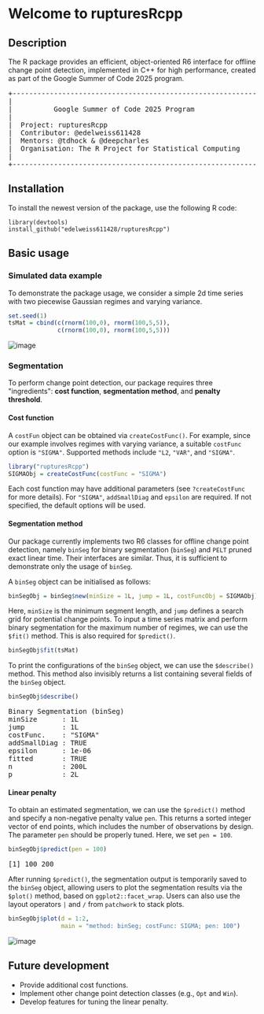 # Welcome to rupturesRcpp

## Description

<p align="justify"> The R package provides an efficient, object-oriented R6 interface for offline change point detection, implemented in C++ for high performance, created as part of the Google Summer of Code 2025 program. </p>


<pre>
+------------------------------------------------------------+
|                                                            |
|          Google Summer of Code 2025 Program                |
|                                                            | 
|  Project: rupturesRcpp                                     |
|  Contributor: @edelweiss611428                             |
|  Mentors: @tdhock & @deepcharles                           |
|  Organisation: The R Project for Statistical Computing     |
|                                                            |
+------------------------------------------------------------+
</pre>

## Installation

To install the newest version of the package, use the following R code: 

```
library(devtools)
install_github("edelweiss611428/rupturesRcpp") 
```

## Basic usage

### Simulated data example
  
To demonstrate the package usage, we consider a simple 2d time series with two piecewise Gaussian regimes and varying variance.

```r
set.seed(1)
tsMat = cbind(c(rnorm(100,0), rnorm(100,5,5)),
              c(rnorm(100,0), rnorm(100,5,5)))
```
![image](https://github.com/user-attachments/assets/66e19844-511c-4e4f-a937-26990455402d)

### Segmentation

To perform change point detection, our package requires three "ingredients": **cost function**, **segmentation method**, 
and **penalty threshold**. 

#### Cost function

A `costFun` object can be obtained via `createCostFunc()`. For example, since our example involves
regimes with varying variance, a suitable `costFunc` option is `"SIGMA"`. Supported methods include
`"L2`, `"VAR"`, and `"SIGMA"`.

```r
library("rupturesRcpp")
SIGMAObj = createCostFunc(costFunc = "SIGMA")
```
Each cost function may have additional parameters (see `?createCostFunc` for more details). For `"SIGMA"`, `addSmallDiag` 
and `epsilon` are required. If not specified, the default options will be used.

#### Segmentation method

Our package currently implements two R6 classes for offline change point detection, namely `binSeg` for binary segmentation (`binSeg`) 
and `PELT` pruned exact linear time. Their interfaces are similar. Thus, it is sufficient to demonstrate only the usage of `binSeg`.

A `binSeg` object can be initialised as follows:

```r
binSegObj = binSeg$new(minSize = 1L, jump = 1L, costFuncObj = SIGMAObj) 
```
Here, `minSize` is the minimum segment length, and `jump` defines a search grid for potential change points. To input a time series matrix
and perform binary segmentation for the maximum number of regimes, we can use the `$fit()` method. This is also required for `$predict()`.  

```r
binSegObj$fit(tsMat) 
```
To print the configurations of the `binSeg` object, we can use the `$describe()` method. This method also invisibly returns a list containing 
several fields of the `binSeg` object. 
```r
binSegObj$describe() 
```
<pre>
Binary Segmentation (binSeg)
minSize      : 1L
jump         : 1L
costFunc.    : "SIGMA"
addSmallDiag : TRUE
epsilon      : 1e-06
fitted       : TRUE
n            : 200L
p            : 2L
</pre>

#### Linear penalty

To obtain an estimated segmentation, we can use the `$predict()` method and specify a non-negative penalty value `pen`. This returns a sorted 
integer vector of end points, which includes the number of observations by design. The parameter `pen` should be properly tuned. Here, we set `pen = 100`.

```r
binSegObj$predict(pen = 100)
```
<pre>
[1] 100 200
</pre>

After running `$predict()`, the segmentation output is temporarily saved to the `binSeg` object, allowing users to plot the segmentation results
via the `$plot()` method, based on `ggplot2::facet_wrap`. Users can also use the layout operators `|` and `/` from `patchwork` to stack plots.

```r
binSegObj$plot(d = 1:2, 
               main = "method: binSeg; costFunc: SIGMA; pen: 100")
```

![image](https://github.com/user-attachments/assets/fe16bf47-fdc5-47cc-9040-456002543b4a)

## Future development

- Provide additional cost functions.
- Implement other change point detection classes (e.g., `Opt` and `Win`).  
- Develop features for tuning the linear penalty.


